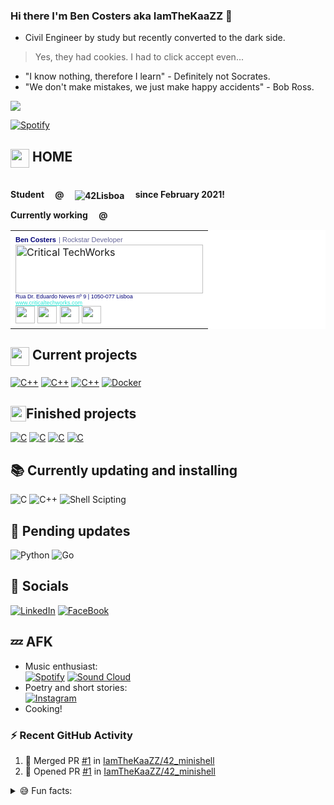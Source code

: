 ### Hi there I'm Ben Costers aka IamTheKaaZZ 👋

- Civil Engineer by study but recently converted to the dark side.

 > Yes, they had cookies.  I had to click accept even...

- "I know nothing, therefore I learn" - Definitely not Socrates.
- "We don't make mistakes, we just make happy accidents" - Bob Ross.

<a href="https://github.com/anuraghazra/github-readme-stats">
  <img align="center" src="https://github-readme-stats.vercel.app/api/top-langs/?username=IamTheKaaZZ&layout=compact&theme=dark" />
</a>

[![Spotify](https://spotify-player-eziirevhv-iamthekaazz.vercel.app/api/spotify)](https://open.spotify.com/user/314gevvqikmuymgcp2aav7rozsfa?si=36308264230745d4)

## <img width=30px height=30px align="top" src="https://emojis.slackmojis.com/emojis/images/1476969053/1263/terminal.png?1476969053"> HOME

<p align=left><br><b>Student&emsp; @ &emsp;<img align="center" alt="42Lisboa" src="https://img.shields.io/badge/-Lisboa-black?style=for-the-badge&logo=42" href="https://www.42lisboa.com/en/">
&emsp;since February 2021!</b>
</p>

<p align=left><b>Currently working&emsp; @</b>
 <table style="background-color:#FFFF"><tbody><tr><td> <span style="color: rgb(0, 0, 120); font-size: 11px; white-space: nowrap; font-family: Arial, 'Helvetica Neue', Helvetica, sans-serif; font-weight: bold;">Ben Costers</span> <span   style="color: #666699; font-size: 11px; white-space: nowrap; font-family: Arial, 'Helvetica Neue', Helvetica, sans-serif;"> | Rockstar Developer</span>  <br/>  <img src="https://ctwtetris.blob.core.windows.net/publicimages/logo-ctw-2.png" alt="Critical TechWorks" width="300" height="78"/> <br/> <span style="color: rgb(0, 0, 120); font-size: 9px; font-family: Arial, 'Helvetica Neue', Helvetica, sans- serif;">Rua Dr. Eduardo Neves nº 9 | 1050-077 Lisboa</span> <br/> <a href="https://www.criticaltechworks.com/" target="_blank" title="Critical TechWorks" style="color: rgb(41, 231, 214); font-size: 9px;   font-family: Arial, 'Helvetica Neue', Helvetica, sans-serif;"> www.criticaltechworks.com </a> <br/> <a href="https://www.instagram.com/criticaltechworks/" target="_blank" title="Critical TechWorks @       Instagram" style="text-decoration: none; color: #fff;"> <img src="https://ctwtetris.blob.core.windows.net/publicimages/icon-inst.png" alt="Critical TechWorks @ Instagram" width="31" height="28"/> </a> <a  href="https://www.linkedin.com/company/criticaltechworks/" target="_blank" title="Critical TechWorks @ LinkedIn" style="text-decoration: none; color: #fff;"> <img src="https://ctwtetris.blob.core.windows.net/publicimages/icon-in.png" alt="Critical TechWorks @ LinkedIn" width="31" height="28"/> </a> <a href="https://twitter.com/ctechworks" target="_blank" title="Critical TechWorks @ Twitter" style="text-   decoration: none; color: #fff;"> <img src="https://ctwtetris.blob.core.windows.net/publicimages/icon-twitter.png" alt="Critical TechWorks @ Twitter" width="31" height="28"/> </a> <a href="https://www.     facebook.com/CriticalTechWorks/" target="_blank" title="Critical TechWorks @ Facebook" style="color: #fff;"> <img src="https://ctwtetris.blob.core.windows.net/publicimages/icon-fb.png" alt="Critical       TechWorks @ Facebook" width="31" height="28"/> </a></td></tr></tbody></table>
</p>

## <img width=30px height=30px align="top" src="https://emojis.slackmojis.com/emojis/images/1597609868/10096/laptop_parrot.gif?1597609868"> Current projects

[![C++](https://img.shields.io/badge/-CPP__MODULES-green?style=for-the-badge&logo=c%2B%2B&logoColor=white)](https://github.com/IamTheKaaZZ/cpp_modules)
[![C++](https://img.shields.io/badge/-CPP__MODULES__UPGRADED-green?style=for-the-badge&logo=c%2B%2B&logoColor=white)](https://github.com/IamTheKaaZZ/cpp_modules_upgraded)
[![C++](https://img.shields.io/badge/-FT__CONTAINERS-green?style=for-the-badge&logo=c%2B%2B&logoColor=white)](https://github.com/IamTheKaaZZ/ft_containers)
[![Docker](https://img.shields.io/badge/-INCEPTION-2CA5E0?style=for-the-badge&logo=docker&logoColor=white)](https://github.com/IamTheKaaZZ/inception)
## <img width=25px height=25px align="top" src="https://emojis.slackmojis.com/emojis/images/1572051614/7000/yes.png?1572051614">Finished projects

[![C](https://img.shields.io/badge/-minishell-blue?style=for-the-badge&logo=c&logoColor=white)](https://github.com/IamTheKaaZZ/42_minishell)
[![C](https://img.shields.io/badge/-philosophers-blue?style=for-the-badge&logo=c&logoColor=white)](https://github.com/IamTheKaaZZ/philosophers)
[![C](https://img.shields.io/badge/-pipex-blue?style=for-the-badge&logo=c&logoColor=white)](https://github.com/IamTheKaaZZ/pipex)
[![C](https://img.shields.io/badge/-cub3D-blue?style=for-the-badge&logo=c&logoColor=white)](https://github.com/IamTheKaaZZ/cub3d)

## 📚 Currently updating and installing

![C](https://img.shields.io/badge/C-00599C?style=for-the-badge&logo=c&logoColor=white)
![C++](https://img.shields.io/badge/C%2B%2B-00599C?style=for-the-badge&logo=c%2B%2B&logoColor=white)
![Shell Scipting](https://img.shields.io/badge/Shell_Script-121011?style=for-the-badge&logo=gnu-bash&logoColor=white)

## 🔄 Pending updates

![Python](https://img.shields.io/badge/Python-FFD43B?style=for-the-badge&logo=python&logoColor=darkgreen)
![Go](https://img.shields.io/badge/Go-00ADD8?style=for-the-badge&logo=go&logoColor=white)

## 💬 Socials

[![LinkedIn](https://img.shields.io/badge/linkedin-%230077B5.svg?style=for-the-badge&logo=linkedin&logoColor=white)](https://www.linkedin.com/in/ben-costers-72634413a)
[![FaceBook](https://img.shields.io/badge/Facebook-1877F2?style=for-the-badge&logo=facebook&logoColor=white)](https://www.facebook.com/ben.costers/)

## 💤 AFK

- Music enthusiast: <br>
[![Spotify](https://img.shields.io/badge/Spotify-1ED760?style=for-the-badge&logo=spotify&logoColor=white)](https://open.spotify.com/user/314gevvqikmuymgcp2aav7rozsfa?si=eaba64fc2a6d4c20)
[![Sound Cloud](https://img.shields.io/badge/sound%20cloud-FF5500?style=for-the-badge&logo=soundcloud&logoColor=white)](https://soundcloud.com/the-b4nk)
- Poetry and short stories: <br>
[![Instagram](https://img.shields.io/badge/@nullius__poetry__stories-%23E4405F.svg?style=for-the-badge&logo=Instagram&logoColor=white)](https://www.instagram.com/nullius_poetry_stories/)
- Cooking!

### ⚡ Recent GitHub Activity
  <!--START_SECTION:activity-->
1. 🎉 Merged PR [#1](https://github.com/IamTheKaaZZ/42_minishell/pull/1) in [IamTheKaaZZ/42_minishell](https://github.com/IamTheKaaZZ/42_minishell)
2. 💪 Opened PR [#1](https://github.com/IamTheKaaZZ/42_minishell/pull/1) in [IamTheKaaZZ/42_minishell](https://github.com/IamTheKaaZZ/42_minishell)
  <!--END_SECTION:activity-->

<details>
 <summary>😅 Fun facts: </summary>
<ul>
 <li>My profile pic may be a refined culture reference.</li>
 <li>Yes, my profile name is indeed a gamertag!</li>
 <li>Add me on Discord for more mature gamertags!</li>
 <img align="center" alt="discord" src="https://img.shields.io/badge/ownedbiotch%238628-%237289DA.svg?style=for-the-badge&logo=discord&logoColor=white">
 <li><a href="https://www.youtube.com/watch?v=dQw4w9WgXcQ">Yes, I'm very mature.</a></li>
</ul>
</details>
